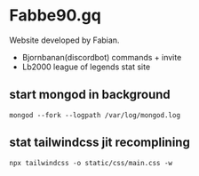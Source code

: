 # Fabbe90.gq

Website developed by Fabian.

- Bjornbanan(discordbot) commands + invite
- Lb2000 league of legends stat site

## start mongod in background
```
mongod --fork --logpath /var/log/mongod.log
```

## stat tailwindcss jit recomplining 
```
npx tailwindcss -o static/css/main.css -w
```